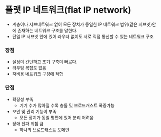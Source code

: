 # 플랫 IP 네트워크(flat IP network)
- 계층이나 서브네트워크 없이 모든 장치가 동일한 IP 네트워크 범위(같은 서브넷)안에 존재하는 네트워크 구조를 말한다.
- 단일 IP 서브넷 안에 있어 라우터 없이도 서로 직접 통신할 수 있는 네트워크 구조

### 장점
- 설정이 간단하고 초기 구축이 빠르다.
- 라우팅 복잡도 없음
- 저비용 네트워크 구성에 적합
### 단점
- 확장성 부족
	- 기기 수가 많아질 수록 충돌 및 브로드캐스트 폭증가능
- 보안 및 관리 기능이 부족
	- 모든 장치가 동일 평면에 있어 분리 어려움
- 장애 전파 위험 큼
	- 하나의 브로드캐스트 도메인